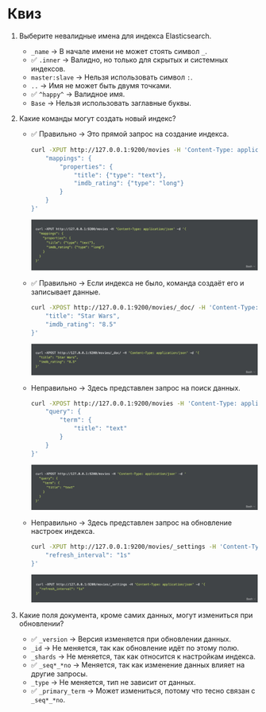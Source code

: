 # Квиз

1. Выберите невалидные имена для индекса Elasticsearch.
    - `_name` → В начале имени не может стоять символ `_`. 
    - ✅ `.inner` → Валидно, но только для скрытых и системных индексов.
    - `master:slave` → Нельзя использовать символ `:`. 
    - `..` → Имя не может быть двумя точками.
    - ✅ `^happy^` → Валидное имя.
    - `Base` → Нельзя использовать заглавные буквы.


2. Какие команды могут создать новый индекс?
    - ✅ Правильно → Это прямой запрос на создание индекса.

        ```bash
        curl -XPUT http://127.0.0.1:9200/movies -H 'Content-Type: application/json' -d '{
        	"mappings": {
        		"properties": {
        			"title": {"type": "text"},
        			"imdb_rating": {"type": "long"}
        		}
        	}
        }'
        ```

        ![bash_movies](pictures/4_quiz/4_1_bash_movies.png)

    - ✅ Правильно → Если индекса не было, команда создаёт его и записывает данные.

        ```bash
        curl -XPOST http://127.0.0.1:9200/movies/_doc/ -H 'Content-Type: application/json' -d '{
        	"title": "Star Wars",
        	"imdb_rating": "8.5"
        }'
        ```

        ![bash_movies_doc](pictures/4_quiz/4_2_bash_movies_doc.png)

    - Неправильно → Здесь представлен запрос на поиск данных.

        ```bash
        curl -XPOST http://127.0.0.1:9200/movies -H 'Content-Type: application/json' -d '
        	"query": {
        		"term": {
        			"title": "text"
        		}
        	}
        }'
        ```

        ![4_3_bash_movies_text](pictures/4_quiz/4_3_bash_movies_text.png)

    - Неправильно → Здесь представлен запрос на обновление настроек индекса.

        ```bash
        curl -XPUT http://127.0.0.1:9200/movies/_settings -H 'Content-Type: application/json' -d '{
        	"refresh_interval": "1s"
        }'
        ```

        ![movies_settings](pictures/4_quiz/4_4_movies_settings.png)
        

3. Какие поля документа, кроме самих данных, могут измениться при обновлении?
    - ✅ `_version` → Версия изменяется при обновлении данных.
    - `_id` → Не меняется, так как обновление идёт по этому полю.
    - `_shards` → Не меняется, так как относится к настройкам индекса.
    - ✅ `_seq*_*no` → Меняется, так как изменение данных влияет на другие запросы.
    - `_type` → Не меняется, тип не зависит от данных.
    - ✅ `_primary_term` → Может измениться, потому что тесно связан с `_seq*_*no`.
